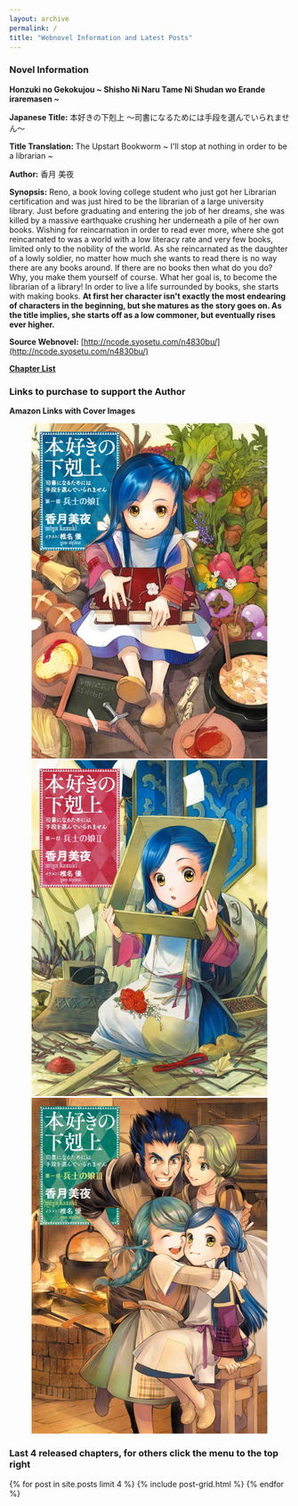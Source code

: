 ```yaml
---
layout: archive
permalink: /
title: "Webnovel Information and Latest Posts"
---
```


### **Novel Information**
**Honzuki no Gekokujou ~ Shisho Ni Naru Tame Ni Shudan wo Erande iraremasen ~**

**Japanese Title:** 本好きの下剋上 ～司書になるためには手段を選んでいられません～

**Title Translation:** The Upstart Bookworm ~ I'll stop at nothing in order to be a librarian ~

**Author:** 香月 美夜

**Synopsis:** Reno, a book loving college student who just got her Librarian certification and was just hired to be the librarian of a large university library. Just before graduating and entering the job of her dreams, she was killed by a massive earthquake crushing her underneath a pile of her own books. Wishing for reincarnation in order to read ever more, where she got reincarnated to was a world with a low literacy rate and very few books, limited only to the nobility of the world. As she reincarnated as the daughter of a lowly soldier, no matter how much she wants to read there is no way there are any books around. If there are no books then what do you do? Why, you make them yourself of course. What her goal is, to become the librarian of a library! In order to live a life surrounded by books, she starts with making books. **At first her character isn't exactly the most endearing of characters in the beginning, but she matures as the story goes on. As the title implies, she starts off as a low commoner, but eventually rises ever higher.**

**Source Webnovel:** [http://ncode.syosetu.com/n4830bu/](http://ncode.syosetu.com/n4830bu/)

**[Chapter List](http://jdgbolt.github.io/honzuki/chapter/)**

### **Links to purchase to support the Author**

**Amazon Links with Cover Images**

<figure class="third">
   <a href="http://www.amazon.co.jp/dp/4864723427/"><img src="images/cover_1.jpg"></a>
   <a href="http://www.amazon.co.jp/dp/4864723478/"><img src="images/cover_2.jpg"></a>
   <a href="http://www.amazon.co.jp/dp/4864723974/"><img src="images/cover_3.jpg"></a>
</figure>

### **Last 4 released chapters, for others click the menu to the top right**

<div class="tiles">
{% for post in site.posts limit 4 %}
	{% include post-grid.html %}
{% endfor %}
</div><!-- /.tiles -->
